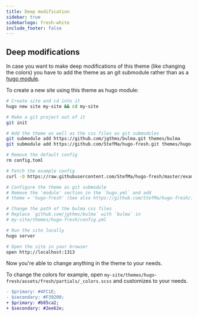 ```yaml
---
title: Deep modification
sidebar: true
sidebarlogo: fresh-white
include_footer: false
---
```


## Deep modifications

In case you want to make deep modifications of this theme (like changing the colors) you have to 
add the theme as an git submodule rather than as a [hugo module](../module).

To create a new site using this theme as hugo module:
```bash
# Create site and cd into it
hugo new site my-site && cd my-site

# Make a git project out of it
git init

# Add the theme as well as the css files as git submodules
git submodule add https://github.com/jgthms/bulma.git themes/bulma
git submodule add https://github.com/StefMa/hugo-fresh.git themes/hugo-fresh

# Remove the default config
rm config.toml

# Fetch the example config
curl -O https://raw.githubusercontent.com/StefMa/hugo-fresh/master/exampleSite/hugo.yaml

# Configure the theme as git submodule
# Remove the 'module' section in the `hugo.yml` and add
# theme = 'hugo-fresh' (See also https://github.com/StefMa/hugo-fresh/issues/175#issuecomment-1863358700)

# Change the path of the bulma css files
# Replace `github.com/jgthms/bulma` with `bulma` in
# my-site/themes/hugo-fresh/config.yml

# Run the site locally
hugo server

# Open the site in your browser
open http://localhost:1313
```

Now you're able to change anything in the theme to your needs.

To change the colors for example, open
`my-site/themes/hugo-fresh/assets/fresh/partials/_colors.scss`
and customizes to your needs.

```diff
- $primary: #4FC1E;
- $secondary: #F39200;
+ $primary: #b85ca2;
+ $secondary: #2ee62e;
```

